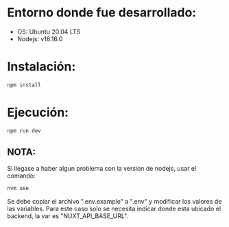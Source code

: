 # Entorno donde fue desarrollado:

- OS: Ubuntu 20.04 LTS
- Nodejs: v16.16.0

# Instalación:

```bash
npm install
```

# Ejecución:

```bash
npm run dev
```

## NOTA:
Si llegase a haber algun problema con la version de nodejs, usar el comando:

```bash
nvm use
```

Se debe copiar el archivo ".env.example" a ".env" y modificar los valores de las variables.
Para este caso solo se necesita indicar donde esta ubicado el backend, la var es "NUXT_API_BASE_URL".
